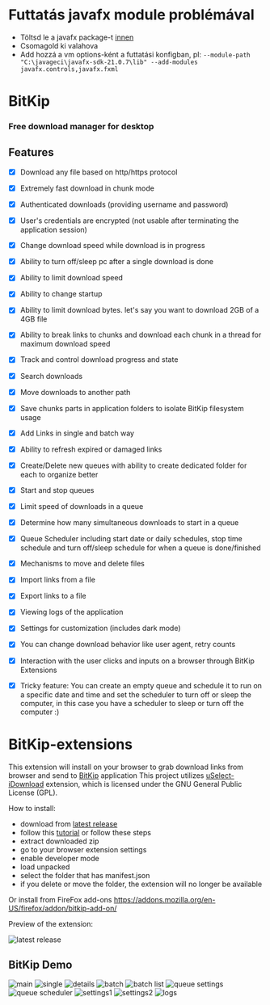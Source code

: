 # Futtatás javafx module problémával
- Töltsd le a javafx package-t [innen](https://gluonhq.com/products/javafx/)
- Csomagold ki valahova
- Add hozzá a vm options-ként a futtatási konfigban, pl: ```--module-path "C:\javageci\javafx-sdk-21.0.7\lib" --add-modules javafx.controls,javafx.fxml```


# BitKip
### Free download manager for desktop 

## Features

- [x] Download any file based on http/https protocol
- [x] Extremely fast download in chunk mode
- [x] Authenticated downloads (providing username and password)
- [x] User's credentials are encrypted (not usable after terminating the application session)
- [x] Change download speed while download is in progress
- [x] Ability to turn off/sleep pc after a single download is done
- [x] Ability to limit download speed
- [x] Ability to change startup
- [x] Ability to limit download bytes. let's say you want to download 2GB of a 4GB file
- [x] Ability to break links to chunks and download each chunk in a thread for maximum download speed
- [x] Track and control download progress and state
- [x] Search downloads
- [x] Move downloads to another path 
- [x] Save chunks parts in application folders to isolate BitKip filesystem usage
- [x] Add Links in single and batch way
- [x] Ability to refresh expired or damaged links
- [x] Create/Delete new queues with ability to create dedicated folder for each to organize better
- [x] Start and stop queues
- [x] Limit speed of downloads in a queue
- [x] Determine how many simultaneous downloads to start in a queue
- [x] Queue Scheduler including start date or daily schedules, stop time schedule and turn off/sleep schedule for when a queue is done/finished
- [x] Mechanisms to move and delete files 
- [x] Import links from a file
- [x] Export links to a file
- [x] Viewing logs of the application
- [x] Settings for customization (includes dark mode)
- [x] You can change download behavior like user agent, retry counts
- [x] Interaction with the user clicks and inputs on a browser through BitKip Extensions
- [x] Tricky feature: You can create an empty queue and schedule it to run on a specific date and time and set the scheduler to turn off or sleep the computer, in this case you have a scheduler to sleep or turn off the computer :)


# BitKip-extensions

This extension will install on your browser to grab download links from browser and send to [BitKip](https://github.com/BeanVortex/BitKip) application
This project utilizes [uSelect-iDownload](https://github.com/lasagnacode/uselect-idownload) extension, which is licensed under the GNU General Public License (GPL).

How to install:
- download from [latest release](https://github.com/BeanVortex/BitKip/releases/latest)
- follow this [tutorial](https://www.youtube.com/watch?v=nssgVVxmswc) or follow these steps
- extract downloaded zip
- go to your browser extension settings
- enable developer mode
- load unpacked
- select the folder that has manifest.json
- if you delete or move the folder, the extension will no longer be available

Or install from FireFox add-ons
https://addons.mozilla.org/en-US/firefox/addon/bitkip-add-on/

Preview of the extension:

![latest release](./readme-img/extension.gif)


## BitKip Demo

![main](./readme-img/main.png)
![single](./readme-img/single.png)
![details](./readme-img/details.png)
![batch](./readme-img/batch.png)
![batch list](./readme-img/batch-list.png)
![queue settings](./readme-img/queue-settings.png)
![queue scheduler](./readme-img/queue-scheduler.png)
![settings1](./readme-img/settings-1.png)
![settings2](./readme-img/settings-2.png)
![logs](./readme-img/logs.png)


